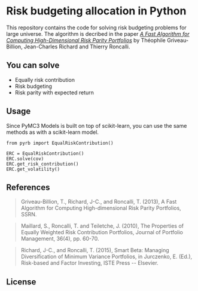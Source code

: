 Risk budgeting allocation in Python
================

This repository contains the code for solving risk budgeting problems for large universe. The algorithm is decribed in the paper  [*A Fast Algorithm for Computing High-Dimensional Risk Parity Portfolios*](https://papers.ssrn.com/sol3/papers.cfm?abstract_id=2325255) 
by Théophile Griveau-Billion, Jean-Charles Richard and Thierry Roncalli. 

You can solve
------------------

- Equally risk contribution
- Risk budgeting
- Risk parity with expected return


Usage
------------------
Since PyMC3 Models is built on top of scikit-learn, you can use the same methods as with a scikit-learn model.

    from pyrb import EqualRiskContribution()

    ERC = EqualRiskContribution()
    ERC.solve(cov)
    ERC.get_risk_contribution()
    ERC.get_volatility()


References
------------------

>Griveau-Billion, T., Richard, J-C., and Roncalli, T. (2013), A Fast Algorithm for Computing High-dimensional Risk Parity Portfolios, SSRN.

>Maillard, S., Roncalli, T. and
    Teiletche, J. (2010), The Properties of Equally Weighted Risk Contribution Portfolios,
    Journal of Portfolio Management, 36(4), pp. 60-70.
    
>Richard, J-C., and Roncalli, T. (2015), Smart
    Beta: Managing Diversification of Minimum Variance Portfolios, in Jurczenko, E. (Ed.),
    Risk-based and Factor Investing, ISTE Press -- Elsevier.
    
License
------------------
 
